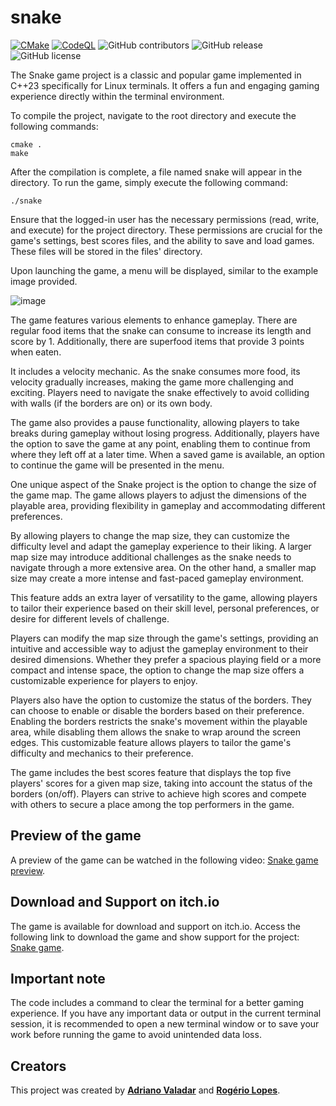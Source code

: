 # snake

[![CMake](https://github.com/adrianovaladar/snake/actions/workflows/cmake.yml/badge.svg)](https://github.com/adrianovaladar/snake/actions/workflows/cmake.yml)
[![CodeQL](https://github.com/adrianovaladar/snake/actions/workflows/github-code-scanning/codeql/badge.svg)](https://github.com/adrianovaladar/snake/actions/workflows/github-code-scanning/codeql)
![GitHub contributors](https://img.shields.io/github/contributors/adrianovaladar/snake)
![GitHub release](https://img.shields.io/github/v/release/adrianovaladar/snake)
![GitHub license](https://img.shields.io/github/license/adrianovaladar/snake)

The Snake game project is a classic and popular game implemented in C++23 specifically for Linux terminals. It offers a
fun and engaging gaming experience directly within the terminal environment.

To compile the project, navigate to the root directory and execute the following commands:

    cmake .
    make

After the compilation is complete, a file named snake will appear in the directory. To run the game, simply execute
the following command:

    ./snake

Ensure that the logged-in user has the necessary permissions (read, write, and execute) for the project directory. These
permissions are crucial for the game's settings, best scores files, and the ability to save and load games. These files
will be stored in the files' directory.

Upon launching the game, a menu will be displayed, similar to the example image provided.

![image](https://github.com/adrianovaladar/snake/assets/60299267/1622bc1a-3fd7-4a9c-938b-ab42a0b6f1c3)

The game features various elements to enhance gameplay. There are regular food items that the snake can consume to
increase its length and score by 1. Additionally, there are superfood items that provide 3 points when eaten.

It includes a velocity mechanic. As the snake consumes more food, its velocity gradually increases, making the game more
challenging and exciting. Players need to navigate the snake effectively to avoid colliding with walls (if the borders
are on) or its own body.

The game also provides a pause functionality, allowing players to take breaks during gameplay without losing progress.
Additionally, players have the option to save the game at any point, enabling them to continue from where they left off
at a later time. When a saved game is available, an option to continue the game will be presented in the menu.

One unique aspect of the Snake project is the option to change the size of the game map. The game allows players to
adjust the dimensions of the playable area, providing flexibility in gameplay and accommodating different preferences.

By allowing players to change the map size, they can customize the difficulty level and adapt the gameplay experience to
their liking. A larger map size may introduce additional challenges as the snake needs to navigate through a more
extensive area. On the other hand, a smaller map size may create a more intense and fast-paced gameplay environment.

This feature adds an extra layer of versatility to the game, allowing players to tailor their experience based on their
skill level, personal preferences, or desire for different levels of challenge.

Players can modify the map size through the game's settings, providing an intuitive and accessible way to adjust the
gameplay environment to their desired dimensions. Whether they prefer a spacious playing field or a more compact and
intense space, the option to change the map size offers a customizable experience for players to enjoy.

Players also have the option to customize the status of the borders. They can choose to enable or disable the borders
based on their preference.
Enabling the borders restricts the snake's movement within the playable area, while disabling them allows the snake to
wrap around the screen edges.
This customizable feature allows
players to tailor the game's difficulty and mechanics to their preference.

The game includes the best scores feature that displays the top five players' scores for a given map size, taking into
account the status of the borders (on/off). Players can strive to achieve high scores and compete with others to secure
a place among the top performers in the game.

## Preview of the game

A preview of the game can be watched in the following
video: [Snake game preview](https://www.youtube.com/watch?v=1JRSfNTa7Eg).

## Download and Support on itch.io

The game is available for download and support on itch.io. Access the following link to download the game and show
support for the project: [Snake game](https://adrianovaladar.itch.io/snake-game).

## Important note

The code includes a command to clear the terminal for a better gaming experience. If you have any important data or
output in the current terminal session, it is recommended to open a new terminal window or to save your work before
running the game to avoid unintended data loss.

## Creators

This project was created by [**Adriano Valadar**](https://adrianovaladar.github.io) and [**Rogério
Lopes**](https://github.com/ro-g-er).
